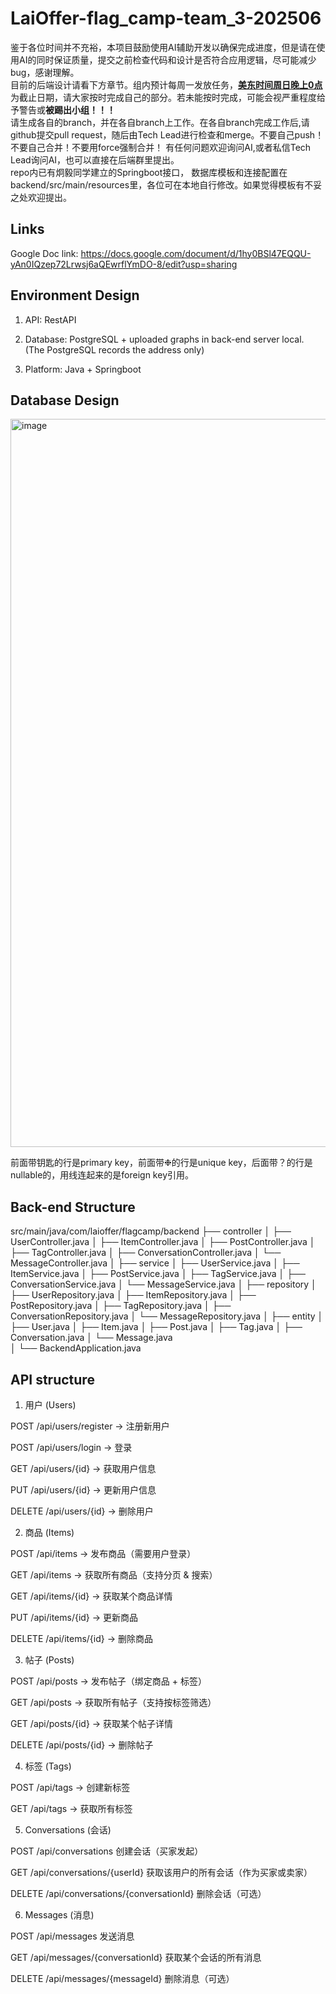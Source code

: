 # LaiOffer-flag_camp-team_3-202506

鉴于各位时间并不充裕，本项目鼓励使用AI辅助开发以确保完成进度，但是请在使用AI的同时保证质量，提交之前检查代码和设计是否符合应用逻辑，尽可能减少bug，感谢理解。  
目前的后端设计请看下方章节。组内预计每周一发放任务，<ins>**美东时间周日晚上0点**</ins>为截止日期，请大家按时完成自己的部分。若未能按时完成，可能会视严重程度给予警告或**被踢出小组！！！**  
请生成各自的branch，并在各自branch上工作。在各自branch完成工作后,请github提交pull request，随后由Tech Lead进行检查和merge。不要自己push！不要自己合并！不要用force强制合并！
有任何问题欢迎询问AI,或者私信Tech Lead询问AI，也可以直接在后端群里提出。  
repo内已有炯毅同学建立的Springboot接口， 数据库模板和连接配置在backend/src/main/resources里，各位可在本地自行修改。如果觉得模板有不妥之处欢迎提出。  

## Links

Google Doc link: https://docs.google.com/document/d/1hy0BSl47EQQU-yAn0IQzep72Lrwsj6aQEwrflYmDO-8/edit?usp=sharing

## Environment Design

1. API: RestAPI

2. Database: PostgreSQL + uploaded graphs in back-end server local. (The PostgreSQL records the address only)

3. Platform: Java + Springboot

## Database Design 
<img width="1583" height="1165" alt="image" src="https://github.com/user-attachments/assets/ee9e53ca-d54f-4694-8b50-b0d516af532e" />

前面带钥匙的行是primary key，前面带❉的行是unique key，后面带？的行是nullable的，用线连起来的是foreign key引用。





## Back-end Structure
src/main/java/com/laioffer/flagcamp/backend
├── controller
│ ├── UserController.java
│ ├── ItemController.java
│ ├── PostController.java
│ ├── TagController.java
│ ├── ConversationController.java
│ └── MessageController.java
│
├── service
│ ├── UserService.java
│ ├── ItemService.java
│ ├── PostService.java
│ ├── TagService.java
│ ├── ConversationService.java
│ └── MessageService.java
│
├── repository
│ ├── UserRepository.java
│ ├── ItemRepository.java
│ ├── PostRepository.java
│ ├── TagRepository.java
│ ├── ConversationRepository.java
│ └── MessageRepository.java
│
├── entity
│ ├── User.java
│ ├── Item.java
│ ├── Post.java
│ ├── Tag.java
│ ├── Conversation.java
│ └── Message.java   
│
└── BackendApplication.java
 

## API structure
1. 用户 (Users)

POST /api/users/register → 注册新用户

POST /api/users/login → 登录

GET /api/users/{id} → 获取用户信息

PUT /api/users/{id} → 更新用户信息

DELETE /api/users/{id} → 删除用户

2. 商品 (Items)

POST /api/items → 发布商品（需要用户登录）

GET /api/items → 获取所有商品（支持分页 & 搜索）

GET /api/items/{id} → 获取某个商品详情

PUT /api/items/{id} → 更新商品

DELETE /api/items/{id} → 删除商品

3. 帖子 (Posts)

POST /api/posts → 发布帖子（绑定商品 + 标签）

GET /api/posts → 获取所有帖子（支持按标签筛选）

GET /api/posts/{id} → 获取某个帖子详情

DELETE /api/posts/{id} → 删除帖子

4. 标签 (Tags)

POST /api/tags → 创建新标签

GET /api/tags → 获取所有标签

5. Conversations (会话)

POST	/api/conversations	创建会话（买家发起）

GET	/api/conversations/{userId}	获取该用户的所有会话（作为买家或卖家）

DELETE	/api/conversations/{conversationId}	删除会话（可选）

6. Messages (消息)

POST	/api/messages	发送消息

GET	/api/messages/{conversationId}	获取某个会话的所有消息

DELETE	/api/messages/{messageId}	删除消息（可选）
